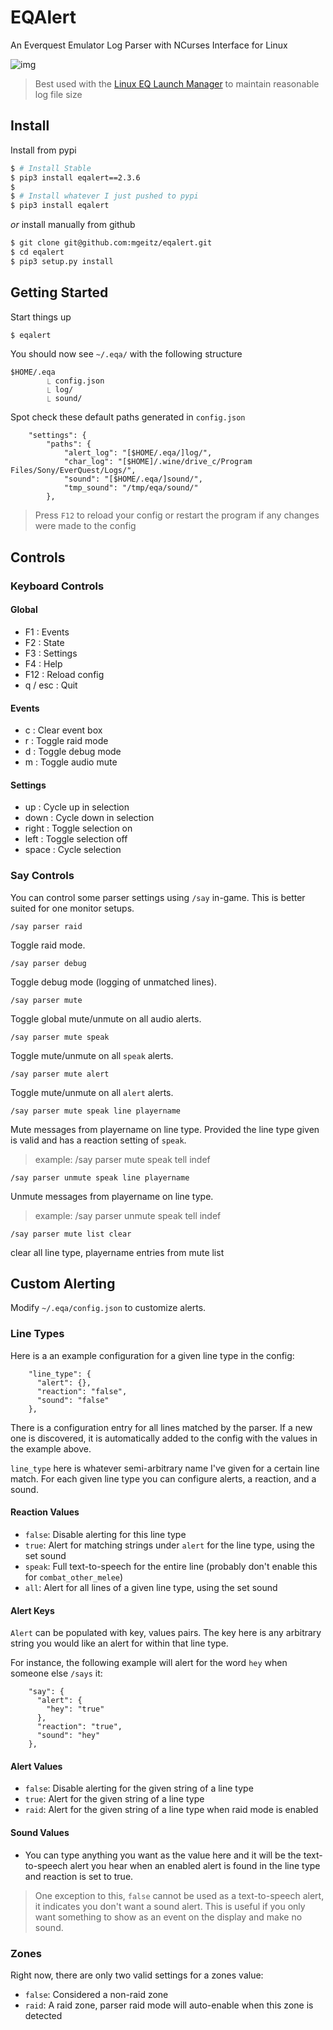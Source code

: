 # EQAlert

An Everquest Emulator Log Parser with NCurses Interface for Linux

![img](https://i.imgur.com/wMs0RcV.png)

> Best used with the [Linux EQ Launch Manager](https://gist.github.com/mgeitz/aa295061c51b26d53dd818d0ebb3e37a) to maintain reasonable log file size


## Install

Install from pypi
```sh
$ # Install Stable
$ pip3 install eqalert==2.3.6
$
$ # Install whatever I just pushed to pypi
$ pip3 install eqalert
```

_or_ install manually from github
```sh
$ git clone git@github.com:mgeitz/eqalert.git
$ cd eqalert
$ pip3 setup.py install
```


## Getting Started

Start things up
```sh
$ eqalert
```

You should now see `~/.eqa/` with the following structure
```
$HOME/.eqa
        ⎿ config.json
        ⎿ log/
        ⎿ sound/
```

Spot check these default paths generated in `config.json`
```
    "settings": {
        "paths": {
            "alert_log": "[$HOME/.eqa/]log/",
            "char_log": "[$HOME]/.wine/drive_c/Program Files/Sony/EverQuest/Logs/",
            "sound": "[$HOME/.eqa/]sound/",
            "tmp_sound": "/tmp/eqa/sound/"
        },
```
> Press `F12` to reload your config or restart the program if any changes were made to the config


## Controls

### Keyboard Controls

#### Global
  - F1      : Events
  - F2      : State
  - F3      : Settings
  - F4      : Help
  - F12     : Reload config
  - q / esc : Quit

#### Events
  - c     : Clear event box
  - r     : Toggle raid mode
  - d     : Toggle debug mode
  - m     : Toggle audio mute

#### Settings
  - up    : Cycle up in selection
  - down  : Cycle down in selection
  - right : Toggle selection on
  - left  : Toggle selection off
  - space : Cycle selection

### Say Controls

You can control some parser settings using `/say` in-game.  This is better suited for one monitor setups.

```
/say parser raid
```
Toggle raid mode.

```
/say parser debug
```
Toggle debug mode (logging of unmatched lines).

```
/say parser mute
```
Toggle global mute/unmute on all audio alerts.

```
/say parser mute speak
```
Toggle mute/unmute on all `speak` alerts.

```
/say parser mute alert
```
Toggle mute/unmute on all `alert` alerts.

```
/say parser mute speak line playername
```
Mute messages from playername on line type.  Provided the line type given is valid and has a reaction setting of `speak`.

> example: /say parser mute speak tell indef

```
/say parser unmute speak line playername
```
Unmute messages from playername on line type.

> example: /say parser unmute speak tell indef

```
/say parser mute list clear
```
clear all line type, playername entries from mute list


## Custom Alerting

Modify `~/.eqa/config.json` to customize alerts.

### Line Types

Here is a an example configuration for a given line type in the config:
```
    "line_type": {
      "alert": {},
      "reaction": "false",
      "sound": "false"
    },
```

There is a configuration entry for all lines matched by the parser.  If a new one is discovered, it is automatically added to the config with the values in the example above.

`line_type` here is whatever semi-arbitrary name I've given for a certain line match.  For each given line type you can configure alerts, a reaction, and a sound.

#### Reaction Values

- `false`: Disable alerting for this line type
- `true`: Alert for matching strings under `alert` for the line type, using the set sound
- `speak`: Full text-to-speech for the entire line (probably don't enable this for `combat_other_melee`)
- `all`: Alert for all lines of a given line type, using the set sound

#### Alert Keys

`Alert` can be populated with key, values pairs.  The key here is any arbitrary string you would like an alert for within that line type.

For instance, the following example will alert for the word `hey` when someone else `/says` it:

```
    "say": {
      "alert": {
        "hey": "true"
      },
      "reaction": "true",
      "sound": "hey"
    },
```

#### Alert Values

- `false`: Disable alerting for the given string of a line type
- `true`: Alert for the given string of a line type
- `raid`: Alert for the given string of a line type when raid mode is enabled

#### Sound Values

- You can type anything you want as the value here and it will be the text-to-speech alert you hear when an enabled alert is found in the line type and reaction is set to true.

> One exception to this, `false` cannot be used as a text-to-speech alert, it indicates you don't want a sound alert.  This is useful if you only want something to show as an event on the display and make no sound.

### Zones

Right now, there are only two valid settings for a zones value:

- `false`: Considered a non-raid zone
- `raid`: A raid zone, parser raid mode will auto-enable when this zone is detected
